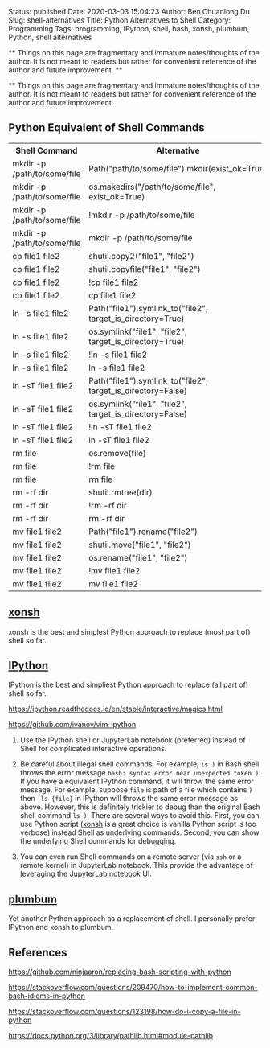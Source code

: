 Status: published
Date: 2020-03-03 15:04:23
Author: Ben Chuanlong Du
Slug: shell-alternatives
Title: Python Alternatives to Shell
Category: Programming
Tags: programming, IPython, shell, bash, xonsh, plumbum, Python, shell alternatives

**
Things on this page are fragmentary and immature notes/thoughts of the author.
It is not meant to readers but rather for convenient reference of the author and future improvement.
**


**
Things on this page are
fragmentary and immature notes/thoughts of the author.
It is not meant to readers
but rather for convenient reference of the author and future improvement.


## Python Equivalent of Shell Commands

<table style="width:100%">
  <tr>
    <th> Shell Command </th>
    <th> Alternative </th>
    <th> Python </th>
  </tr>
  <tr>
    <td> mkdir -p /path/to/some/file </td>
    <td> Path("path/to/some/file").mkdir(exist_ok=True) </td>
    <td> Python </td>
  </tr>
  <tr>
    <td> mkdir -p /path/to/some/file </td>
    <td> os.makedirs("/path/to/some/file", exist_ok=True) </td>
    <td> Python </td>
  </tr>
  <tr>
    <td> mkdir -p /path/to/some/file </td>
    <td> !mkdir -p /path/to/some/file </td>
    <td> IPython </td>
  </tr>
  <tr>
    <td> mkdir -p /path/to/some/file </td>
    <td> mkdir -p /path/to/some/file </td>
    <td> xonsh </td>
  </tr>
  <tr>
    <td> cp file1 file2 </td>
    <td> shutil.copy2("file1", "file2") </td>
    <td> Python </td>
  </tr>
  <tr>
    <td> cp file1 file2 </td>
    <td> shutil.copyfile("file1", "file2") </td>
    <td> Python </td>
  </tr>
  <tr>
    <td> cp file1 file2 </td>
    <td> !cp file1 file2 </td>
    <td> IPython </td>
  </tr>
  <tr>
    <td> cp file1 file2 </td>
    <td> cp file1 file2 </td>
    <td> xonsh </td>
  </tr>
  <tr>
    <td> ln -s file1 file2 </td>
    <td> Path("file1").symlink_to("file2", target_is_directory=True) </td>
    <td> Python </td>
  </tr>
  <tr>
    <td> ln -s file1 file2 </td>
    <td> os.symlink("file1", "file2", target_is_directory=True) </td>
    <td> Python </td>
  </tr>
  <tr>
    <td> ln -s file1 file2 </td>
    <td> !ln -s file1 file2 </td>
    <td> IPython </td>
  </tr>
  <tr>
    <td> ln -s file1 file2 </td>
    <td> ln -s file1 file2 </td>
    <td> xonsh </td>
  </tr>
  <tr>
    <td> ln -sT file1 file2 </td>
    <td> Path("file1").symlink_to("file2", target_is_directory=False) </td>
    <td> Python </td>
  </tr>
  <tr>
    <td> ln -sT file1 file2 </td>
    <td> os.symlink("file1", "file2", target_is_directory=False) </td>
    <td> Python </td>
  </tr>
  <tr>
    <td> ln -sT file1 file2 </td>
    <td> !ln -sT file1 file2 </td>
    <td> IPython </td>
  </tr>
  <tr>
    <td> ln -sT file1 file2 </td>
    <td> ln -sT file1 file2 </td>
    <td> xonsh </td>
  </tr>
  <tr>
    <td> rm file </td>
    <td> os.remove(file) </td>
    <td> Python </td>
  </tr>
  <tr>
    <td> rm file </td>
    <td> !rm file </td>
    <td> IPython </td>
  </tr>
  <tr>
    <td> rm file </td>
    <td> rm file </td>
    <td> xonsh </td>
  </tr>
  <tr>
    <td> rm -rf dir </td>
    <td> shutil.rmtree(dir) </td>
    <td> Python </td>
  </tr>
  <tr>
    <td> rm -rf dir </td>
    <td> !rm -rf dir </td>
    <td> IPython </td>
  </tr>
  <tr>
    <td> rm -rf dir </td>
    <td> rm -rf dir </td>
    <td> xonsh </td>
  </tr>
  <tr>
    <td> mv file1 file2 </td>
    <td> Path("file1").rename("file2") </td>
    <td> pathlib </td>
  </tr>
  <tr>
    <td> mv file1 file2 </td>
    <td> shutil.move("file1", "file2") </td>
    <td> shutil </td>
  </tr>
  <tr>
    <td> mv file1 file2 </td>
    <td> os.rename("file1", "file2") </td>
    <td> Python </td>
  </tr>
  <tr>
    <td> mv file1 file2 </td>
    <td> !mv file1 file2 </td>
    <td> IPython </td>
  </tr>
  <tr>
    <td> mv file1 file2 </td>
    <td> mv file1 file2 </td>
    <td> xonsh </td>
  </tr>
</table>

## [xonsh](https://github.com/xonsh/xonsh)

xonsh is the best and simplest Python approach to replace (most part of) shell so far.

## [IPython](https://github.com/ipython/ipython)

IPython is the best and simpliest Python approach to replace (all part of) shell so far.

https://ipython.readthedocs.io/en/stable/interactive/magics.html

https://github.com/ivanov/vim-ipython

1. Use the IPython shell or JupyterLab notebook (preferred) instead of Shell for complicated interactive operations.

2. Be careful about illegal shell commands.
    For example,
    `ls )` in Bash shell throws the error message `bash: syntax error near unexpected token )`.
    If you have a equivalent IPython command,
    it will throw the same error message.
    For example,
    suppose `file` is path of a file which contains `)`
    then `!ls {file}` in IPython will throws the same error message as above.
    However,
    this is definitely trickier to debug than the original Bash shell command `ls )`.
    There are several ways to avoid this.
    First,
    you can use Python script
    ([xonsh](https://github.com/xonsh/xonsh) is a great choice is vanilla Python script is too verbose)
    instead Shell as underlying commands.
    Second,
    you can show the underlying Shell commands for debugging.

3. You can even run Shell commands on a remote server (via `ssh` or a remote kernel) in JupyterLab notebook.
    This provide the advantage of leveraging the JupyterLab notebook UI.


## [plumbum](https://github.com/tomerfiliba/plumbum)

Yet another Python approach as a replacement of shell.
I personally prefer IPython and xonsh to plumbum.



## References

https://github.com/ninjaaron/replacing-bash-scripting-with-python

https://stackoverflow.com/questions/209470/how-to-implement-common-bash-idioms-in-python

https://stackoverflow.com/questions/123198/how-do-i-copy-a-file-in-python

https://docs.python.org/3/library/pathlib.html#module-pathlib